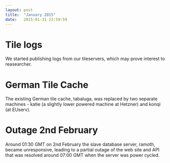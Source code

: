 ```yaml
---
layout: post
title:  "January 2015"
date:   2015-01-31 23:59:59
---
```


# Tile logs

We started publishing logs from our tileservers, which may prove interest to reasearcher.

# German Tile Cache

The existing German tile cache, tabaluga, was replaced by two separate machines - katie (a slightly lower powered machine at Hetzner) and konqi (at EUserv).

# Outage 2nd February

Around 01:30 GMT on 2nd February the slave database server, ramoth, became unresponsive, leading to a partial outage of the web site and API that was resolved around 07:00 GMT when the server was power cycled.
